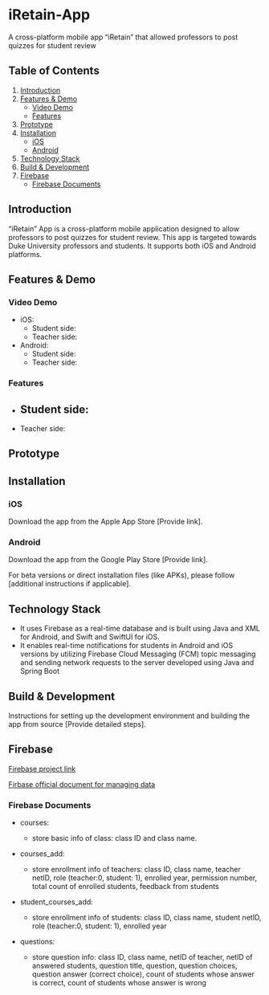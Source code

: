# iRetain-App
A cross-platform mobile app “iRetain” that allowed professors to post quizzes for student review

## Table of Contents
1. [Introduction](#introduction)
2. [Features & Demo](#features--demo)
   - [Video Demo](#video-demo)
   - [Features](#features)
3. [Prototype](#prototype)
4. [Installation](#installation)
   - [iOS](#ios)
   - [Android](#android)
5. [Technology Stack](#technology-stack)
6. [Build & Development](#build--development)
7. [Firebase](#firebase)
   - [Firebase Documents](#firebase-documents)
## Introduction

“iRetain” App is a cross-platform mobile application designed to allow professors to post quizzes for student review. This app is targeted towards Duke University professors and students. It supports both iOS and Android platforms.


## Features & Demo
### Video Demo
- iOS:
  - Student side:
  - Teacher side:
- Android:
  - Student side:
  - Teacher side:

### Features
- Student side:
  - 
- Teacher side:


## Prototype



## Installation

### iOS
Download the app from the Apple App Store [Provide link].

### Android
Download the app from the Google Play Store [Provide link].

For beta versions or direct installation files (like APKs), please follow [additional instructions if applicable].

## Technology Stack

- It uses Firebase as a real-time database and is built using Java and XML for Android, and Swift and SwiftUI for iOS.
- It enables real-time notifications for students in Android and iOS versions by utilizing Firebase Cloud Messaging (FCM) topic messaging and sending network requests to the server developed using Java and Spring Boot

## Build & Development

Instructions for setting up the development environment and building the app from source [Provide detailed steps].


## Firebase
[Firebase project link](https://console.firebase.google.com/project/nudge-ce02c/overview)

[Firbase official document for managing data](https://firebase.google.com/docs/firestore/manage-data/add-data)


### Firebase Documents

- courses:
  - store basic info of class: class ID and class name.

- courses_add:
  - store enrollment info of teachers: class ID, class name, teacher netID, role (teacher:0, student: 1), enrolled year, permission number, total count of enrolled students, feedback from students

- student_courses_add:
  - store enrollment info of students: class ID, class name, student netID, role (teacher:0, student: 1), enrolled year

- questions:
  - store question info: class ID, class name, netID of teacher, netID of answered students, question title, question, question choices, question answer (correct choice), count of students whose answer is correct, count of students whose answer is wrong
